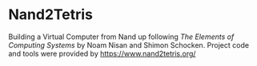 # Nand2Tetris
 
Building a Virtual Computer from Nand up following *The Elements of Computing Systems* by Noam Nisan and Shimon Schocken.
Project code and tools were provided by https://www.nand2tetris.org/